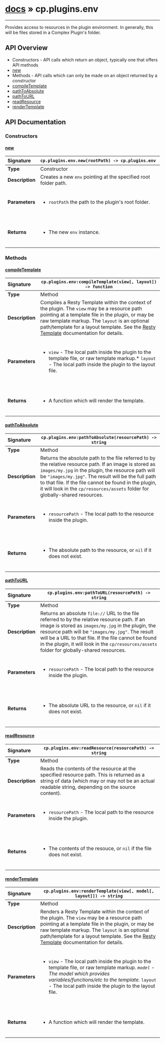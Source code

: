 # [docs](index.md) » cp.plugins.env
---

Provides access to resources in the plugin environment. In generally, this will be files stored in a Complex Plugin's folder.

## API Overview
* Constructors - API calls which return an object, typically one that offers API methods
 * [new](#new)
* Methods - API calls which can only be made on an object returned by a constructor
 * [compileTemplate](#compiletemplate)
 * [pathToAbsolute](#pathtoabsolute)
 * [pathToURL](#pathtourl)
 * [readResource](#readresource)
 * [renderTemplate](#rendertemplate)

## API Documentation

### Constructors

#### [new](#new)
| <span style="float: left;">**Signature**</span> | <span style="float: left;">`cp.plugins.env.new(rootPath) -> cp.plugins.env` </span>                                                          |
| -----------------------------------------------------|---------------------------------------------------------------------------------------------------------|
| **Type**                                             | Constructor                                                                                         |
| **Description**                                      | Creates a new `env` pointing at the specified root folder path.                                                                                         |
| **Parameters**                                       | <ul><br /><li><code>rootPath</code> the path to the plugin's root folder.</li><br /></ul>                                        |
| **Returns**                                          | <ul><br /><li>The new <code>env</code> instance.</li><br /></ul>                                           |

### Methods

#### [compileTemplate](#compiletemplate)
| <span style="float: left;">**Signature**</span> | <span style="float: left;">`cp.plugins.env:compileTemplate(view[, layout]) -> function` </span>                                                          |
| -----------------------------------------------------|---------------------------------------------------------------------------------------------------------|
| **Type**                                             | Method                                                                                         |
| **Description**                                      | Compiles a Resty Template within the context of the plugin. The `view` may be a resource path pointing at a template file in the plugin, or may be raw template markup. The `layout` is an optional path/template for a layout template. See the [Resty Template](https://github.com/bungle/lua-resty-template) documentation for details.                                                                                         |
| **Parameters**                                       | <ul><br /><li><code>view</code>    - The local path inside the plugin to the template file, or raw template markup.* <code>layout</code>  - The local path inside the plugin to the layout file.</li><br /></ul>                                        |
| **Returns**                                          | <ul><br /><li>A function which will render the template.</li><br /></ul>                                           |

#### [pathToAbsolute](#pathtoabsolute)
| <span style="float: left;">**Signature**</span> | <span style="float: left;">`cp.plugins.env:pathToAbsolute(resourcePath) -> string` </span>                                                          |
| -----------------------------------------------------|---------------------------------------------------------------------------------------------------------|
| **Type**                                             | Method                                                                                         |
| **Description**                                      | Returns the absolute path to the file referred to by the relative resource path. If an image is stored as `images/my.jpg` in the plugin, the resource path will be `"images/my.jpg"`. The result will be the full path to that file. If the file cannot be found in the plugin, it will look in the `cp/resources/assets` folder for globally-shared resources.                                                                                         |
| **Parameters**                                       | <ul><br /><li><code>resourcePath</code>    - The local path to the resource inside the plugin.</li><br /></ul>                                        |
| **Returns**                                          | <ul><br /><li>The absolute path to the resource, or <code>nil</code> if it does not exist.</li><br /></ul>                                           |

#### [pathToURL](#pathtourl)
| <span style="float: left;">**Signature**</span> | <span style="float: left;">`cp.plugins.env:pathToURL(resourcePath) -> string` </span>                                                          |
| -----------------------------------------------------|---------------------------------------------------------------------------------------------------------|
| **Type**                                             | Method                                                                                         |
| **Description**                                      | Returns an absolute `file://` URL to the file referred to by the relative resource path. If an image is stored as `images/my.jpg` in the plugin, the resource path will be `"images/my.jpg"`. The result will be a URL to that file. If the file cannot be found in the plugin, it will look in the `cp/resources/assets` folder for globally-shared resources.                                                                                         |
| **Parameters**                                       | <ul><br /><li><code>resourcePath</code>    - The local path to the resource inside the plugin.</li><br /></ul>                                        |
| **Returns**                                          | <ul><br /><li>The absolute URL to the resource, or <code>nil</code> if it does not exist.</li><br /></ul>                                           |

#### [readResource](#readresource)
| <span style="float: left;">**Signature**</span> | <span style="float: left;">`cp.plugins.env:readResource(resourcePath) -> string` </span>                                                          |
| -----------------------------------------------------|---------------------------------------------------------------------------------------------------------|
| **Type**                                             | Method                                                                                         |
| **Description**                                      | Reads the contents of the resource at the specified resource path. This is returned as a string of data (which may or may not be an actual readable string, depending on the source content).                                                                                         |
| **Parameters**                                       | <ul><br /><li><code>resourcePath</code>    - The local path to the resource inside the plugin.</li><br /></ul>                                        |
| **Returns**                                          | <ul><br /><li>The contents of the resouce, or <code>nil</code> if the file does not exist.</li><br /></ul>                                           |

#### [renderTemplate](#rendertemplate)
| <span style="float: left;">**Signature**</span> | <span style="float: left;">`cp.plugins.env:renderTemplate(view[, model[, layout]]) -> string` </span>                                                          |
| -----------------------------------------------------|---------------------------------------------------------------------------------------------------------|
| **Type**                                             | Method                                                                                         |
| **Description**                                      | Renders a Resty Template within the context of the plugin. The `view` may be a resource path pointing at a template file in the plugin, or may be raw template markup. The `layout` is an optional path/template for a layout template. See the [Resty Template](https://github.com/bungle/lua-resty-template) documentation for details.                                                                                         |
| **Parameters**                                       | <ul><br /><li><code>view</code>    - The local path inside the plugin to the template file, or raw template markup.<em> <code>model</code>   - The model which provides variables/functions/etc to the template.</em> <code>layout</code>   - The local path inside the plugin to the layout file.</li><br /></ul>                                        |
| **Returns**                                          | <ul><br /><li>A function which will render the template.</li><br /></ul>                                           |

